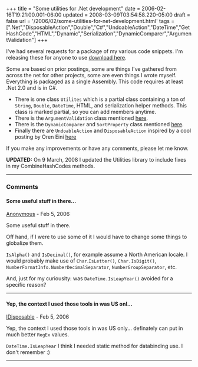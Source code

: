 +++
title = "Some utilities for .Net development"
date = 2006-02-16T19:21:00.001-06:00
updated = 2008-03-09T03:54:58.220-05:00
draft = false
url = '/2006/02/some-utilities-for-net-development.html'
tags = [".Net","DisposableAction","Double","C#","UndoableAction","DateTime","GetHashCode","HTML","Dynamic","Serialization","DynamicComparer","ArgumentValidation"]
+++

I've had several requests for a package of my various code snippets. I'm releasing these for anyone to use [download here](http://idisposable.googlepages.com/Utilities.zip).

Some are based on prior postings, some are things I've gathered from across the net for other projects, some are even things I wrote myself. Everything is packaged as a single Assembly. This code requires at least .Net 2.0 and is in C#.

* There is one class `Utilites` which is a partial class containing a ton of `String`, `Double`, `DateTime`, HTML, and serialization helper methods. This class is marked partial, so you can add members anytime.
* There is the `ArgumentValidation` class mentioned [here](http://musingmarc.blogspot.com/2006/01/argument-validation-class-looks-tons.html).
* There is the `DynamicComparer` and `SortProperty` class mentioned [here](http://musingmarc.blogspot.com/2006/02/dynamic-sorting-of-objects-using.html).
* Finally there are `UndoableAction` and `DisposableAction` inspired by a cool posting by Oren Eini [here](http://www.ayende.com/Blog/2005/12/07/TheUltimateDisposable.aspx)

If you make any improvements or have any comments, please let me know.

**UPDATED:** On 9 March, 2008 I updated the Utilities library to include fixes in my CombineHashCodes methods.

---

### Comments

#### Some useful stuff in there…

[Anonymous](mailto:noreply@blogger.com) - <time datetime="2006-02-17T09:41:00.000-06:00">Feb 5, 2006</time>

Some useful stuff in there.
  
Off hand, if I were to use some of it I would have to change some things to globalize them.
  
`IsAlpha()` and `IsDecimal()`, for example assume a North American locale. I would probably make use of `Char`.`IsLetter()`, `Char.IsDigit()`, `NumberFormatInfo.NumberDecimalSeparator`, `NumberGroupSeparator`, etc.
  
And, just for my curiousity: was `DateTime.IsLeapYear()` avoided for a specific reason?

---

#### Yep, the context I used those tools in was US onl…

[IDisposable](https://www.blogger.com/profile/02275315449689041289 "noreply@blogger.com") - <time datetime="2006-02-17T10:29:00.000-06:00">Feb 5, 2006</time>

Yep, the context I used those tools in was US only... definately can put in much better `RegEx` values.
  
`DateTime.IsLeapYear` I think I needed static method for databinding use. I don't remember :)

---
